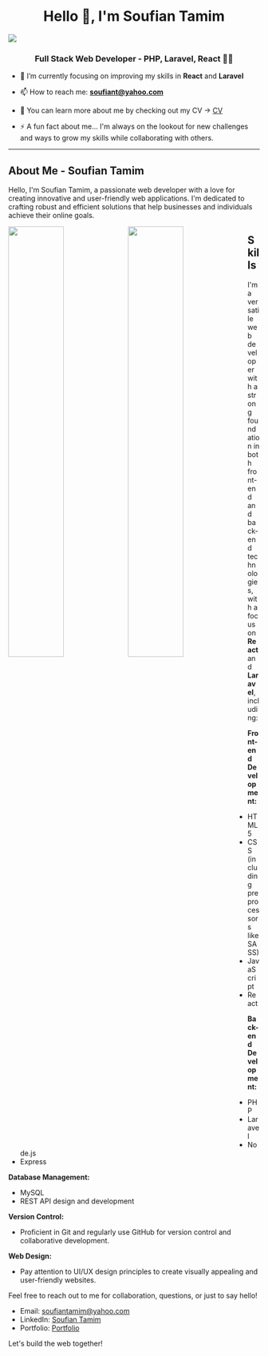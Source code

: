 <h1 align="center" color="#7854db">Hello 👋, I'm Soufian Tamim</h1>
<img src="https://your-image-url.com" />
<h3 align="center">Full Stack Web Developer - PHP, Laravel, React 👨‍💻</h3>

- 🌱 I’m currently focusing on improving my skills in **React** and **Laravel**

- 📫 How to reach me: **soufiant@yahoo.com**

- 📄 You can learn more about me by checking out my CV -> <a href="https://docs.google.com/document/d/1bIrbD5LVQo7KmOEkccCZAIH-OE5XpuaFgxSzGoyNtPQ/edit?usp=sharing">CV</a>

- ⚡ A fun fact about me... I'm always on the lookout for new challenges and ways to grow my skills while collaborating with others.

---

## About Me - Soufian Tamim

Hello, I'm Soufian Tamim, a passionate web developer with a love for creating innovative and user-friendly web applications. I'm dedicated to crafting robust and efficient solutions that help businesses and individuals achieve their online goals.

<img align="left" width="47%" src="https://streak-stats.demolab.com?user=SoufianTamim&theme=onedark&hide_border=false&mode=weekly)](https://git.io/streak-stats" alt=""/>
<img align="left" width="47%" src="https://github-readme-stats.vercel.app/api?username=SoufianTamim&show_icons=true&theme=onedark" alt=""/>

## Skills

I'm a versatile web developer with a strong foundation in both front-end and back-end technologies, with a focus on **React** and **Laravel**, including:

**Front-end Development:**
- HTML5
- CSS (including preprocessors like SASS)
- JavaScript
- React

**Back-end Development:**
- PHP
- Laravel
- Node.js
- Express

**Database Management:**
- MySQL
- REST API design and development

**Version Control:**
- Proficient in Git and regularly use GitHub for version control and collaborative development.

**Web Design:**
- Pay attention to UI/UX design principles to create visually appealing and user-friendly websites.

Feel free to reach out to me for collaboration, questions, or just to say hello!

- Email: [soufiantamim@yahoo.com](mailto:soufiantamim@yahoo.com)
- LinkedIn: [Soufian Tamim](https://www.linkedin.com/in/soufiantamim/)
- Portfolio: [Portfolio](https://portfolio-soufiantamim.vercel.app)

Let's build the web together!
